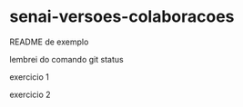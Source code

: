# senai-versoes-colaboracoes

README de exemplo

lembrei do comando git status

exercicio 1

exercicio 2
